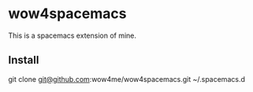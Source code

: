 # wow4spacemacs
This is a spacemacs extension of mine.
## Install
git clone git@github.com:wow4me/wow4spacemacs.git ~/.spacemacs.d
